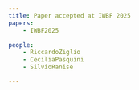 ```yaml
---
title: Paper accepted at IWBF 2025
papers:
    - IWBF2025

people:
    - RiccardoZiglio
    - CeciliaPasquini
    - SilvioRanise

---
```

